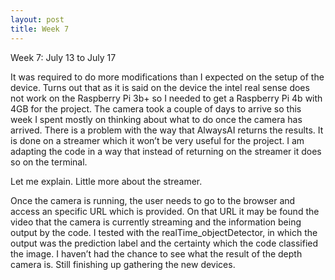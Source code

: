 ```yaml
---
layout: post
title: Week 7
---
```


Week 7: July 13 to July 17

It was required to do more modifications than I expected on the setup of the device.
Turns out that as it is said on the device the intel real sense does not work on the Raspberry Pi 3b+ so I needed to get a Raspberry Pi 4b with 4GB for the project.
The camera took a couple of days to arrive so this week I spent mostly on thinking about what to do once the camera has arrived.
There is a problem with the way that AlwaysAI returns the results.
It is done on a streamer which it won’t be very useful for the project.
I am adapting the code in a way that instead of returning on the streamer it does so on the terminal.

Let me explain. Little more about the streamer.

Once the camera is running, the user needs to go to the browser and access an specific URL which is provided.
On that URL it may be found the video that the camera is currently streaming and the information being output by the code.
I tested with the realTime_objectDetector, in which the output was the prediction label and the certainty which the code classified the image.
I haven’t had the chance to see what the result of the depth camera is.
Still finishing up gathering the new devices.


